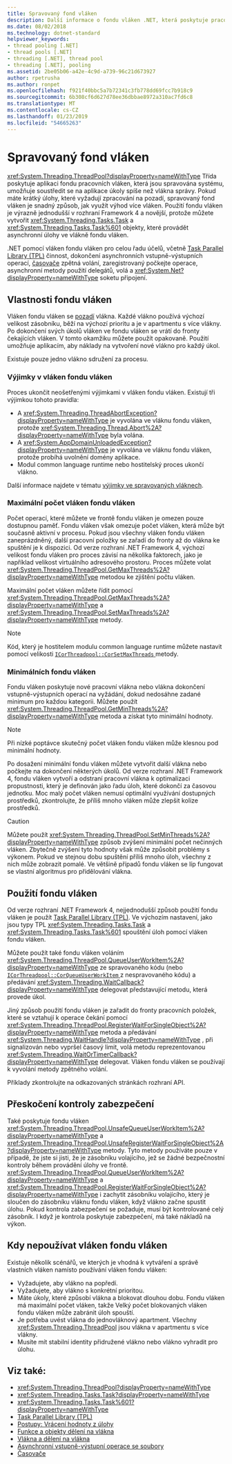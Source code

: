 ```yaml
---
title: Spravovaný fond vláken
description: Další informace o fondu vláken .NET, která poskytuje pracovních vláken na pozadí
ms.date: 08/02/2018
ms.technology: dotnet-standard
helpviewer_keywords:
- thread pooling [.NET]
- thread pools [.NET]
- threading [.NET], thread pool
- threading [.NET], pooling
ms.assetid: 2be05b06-a42e-4c9d-a739-96c21d673927
author: rpetrusha
ms.author: ronpet
ms.openlocfilehash: f921f40bbc5a7b72341c3fb778dd69fcc7b918c9
ms.sourcegitcommit: 6b308cf6d627d78ee36dbbae8972a310ac7fd6c8
ms.translationtype: MT
ms.contentlocale: cs-CZ
ms.lasthandoff: 01/23/2019
ms.locfileid: "54665263"
---
```

# <a name="the-managed-thread-pool"></a>Spravovaný fond vláken

<xref:System.Threading.ThreadPool?displayProperty=nameWithType> Třída poskytuje aplikaci fondu pracovních vláken, která jsou spravována systému, umožňuje soustředit se na aplikace úkoly spíše než vlákna správy. Pokud máte krátký úlohy, které vyžadují zpracování na pozadí, spravovaný fond vláken je snadný způsob, jak využít výhod více vláken. Použití fondu vláken je výrazně jednodušší v rozhraní Framework 4 a novější, protože můžete vytvořit <xref:System.Threading.Tasks.Task> a <xref:System.Threading.Tasks.Task%601> objekty, které provádět asynchronní úlohy ve vlákně fondu vláken.  
  
.NET pomocí vláken fondu vláken pro celou řadu účelů, včetně [Task Parallel Library (TPL)](../parallel-programming/task-parallel-library-tpl.md) činnost, dokončení asynchronních vstupně-výstupních operací, [časovače](timers.md) zpětná volání, zaregistrovaný počkejte operace, asynchronní metody použití delegátů, volá a <xref:System.Net?displayProperty=nameWithType> soketu připojení.  

## <a name="thread-pool-characteristics"></a>Vlastnosti fondu vláken

Vláken fondu vláken se [pozadí](foreground-and-background-threads.md) vlákna. Každé vlákno používá výchozí velikost zásobníku, běží na výchozí prioritu a je v apartmentu s více vlákny. Po dokončení svých úkolů vláken ve fondu vláken se vrátí do fronty čekajících vláken. V tomto okamžiku můžete použít opakovaně. Použití umožňuje aplikacím, aby náklady na vytvoření nové vlákno pro každý úkol.
  
Existuje pouze jedno vlákno sdružení za procesu.  
  
### <a name="exceptions-in-thread-pool-threads"></a>Výjimky v vláken fondu vláken

Proces ukončit neošetřenými výjimkami v vláken fondu vláken. Existují tři výjimkou tohoto pravidla:  
  
- A <xref:System.Threading.ThreadAbortException?displayProperty=nameWithType> je vyvolána ve vláknu fondu vláken, protože <xref:System.Threading.Thread.Abort%2A?displayProperty=nameWithType> byla volána.  
- A <xref:System.AppDomainUnloadedException?displayProperty=nameWithType> je vyvolána ve vláknu fondu vláken, protože probíhá uvolnění domény aplikace.  
- Modul common language runtime nebo hostitelský proces ukončí vlákno.  
  
Další informace najdete v tématu [výjimky ve spravovaných vláknech](exceptions-in-managed-threads.md).  
  
### <a name="maximum-number-of-thread-pool-threads"></a>Maximální počet vláken fondu vláken

Počet operací, které můžete ve frontě fondu vláken je omezen pouze dostupnou paměť. Fondu vláken však omezuje počet vláken, která může být současně aktivní v procesu. Pokud jsou všechny vláken fondu vláken zaneprázdněný, další pracovní položky se zařadí do fronty až do vlákna ke spuštění je k dispozici. Od verze rozhraní .NET Framework 4, výchozí velikost fondu vláken pro proces závisí na několika faktorech, jako je například velikost virtuálního adresového prostoru. Proces můžete volat <xref:System.Threading.ThreadPool.GetMaxThreads%2A?displayProperty=nameWithType> metodou ke zjištění počtu vláken.  
  
Maximální počet vláken můžete řídit pomocí <xref:System.Threading.ThreadPool.GetMaxThreads%2A?displayProperty=nameWithType> a <xref:System.Threading.ThreadPool.SetMaxThreads%2A?displayProperty=nameWithType> metody.  

> [!NOTE]
> Kód, který je hostitelem modulu common language runtime můžete nastavit pomocí velikosti [ `ICorThreadpool::CorSetMaxThreads` ](../../framework/unmanaged-api/hosting/icorthreadpool-corsetmaxthreads-method.md) metody.  
  
### <a name="thread-pool-minimums"></a>Minimálních fondu vláken

Fondu vláken poskytuje nové pracovní vlákna nebo vlákna dokončení vstupně-výstupních operací na vyžádání, dokud nedosáhne zadané minimum pro každou kategorii. Můžete použít <xref:System.Threading.ThreadPool.GetMinThreads%2A?displayProperty=nameWithType> metoda a získat tyto minimální hodnoty.  
  
> [!NOTE]
> Při nízké poptávce skutečný počet vláken fondu vláken může klesnou pod minimální hodnoty.  
  
Po dosažení minimální fondu vláken můžete vytvořit další vlákna nebo počkejte na dokončení některých úkolů. Od verze rozhraní .NET Framework 4, fondu vláken vytvoří a odstraní pracovní vlákna k optimalizaci propustnosti, který je definován jako řadu úloh, které dokončí za časovou jednotku. Moc malý počet vláken nemusí optimální využívání dostupných prostředků, zkontrolujte, že příliš mnoho vláken může zlepšit kolize prostředků.  
  
> [!CAUTION]
> Můžete použít <xref:System.Threading.ThreadPool.SetMinThreads%2A?displayProperty=nameWithType> způsob zvýšení minimální počet nečinných vláken. Zbytečně zvýšení tyto hodnoty však může způsobit problémy s výkonem. Pokud ve stejnou dobu spuštění příliš mnoho úloh, všechny z nich může zobrazit pomalé. Ve většině případů fondu vláken se líp fungovat se vlastní algoritmus pro přidělování vlákna.  

## <a name="using-the-thread-pool"></a>Použití fondu vláken

Od verze rozhraní .NET Framework 4, nejjednodušší způsob použití fondu vláken je použít [Task Parallel Library (TPL)](../parallel-programming/task-parallel-library-tpl.md). Ve výchozím nastavení, jako jsou typy TPL <xref:System.Threading.Tasks.Task> a <xref:System.Threading.Tasks.Task%601> spouštění úloh pomocí vláken fondu vláken.

Můžete použít také fondu vláken voláním <xref:System.Threading.ThreadPool.QueueUserWorkItem%2A?displayProperty=nameWithType> ze spravovaného kódu (nebo [ `ICorThreadpool::CorQueueUserWorkItem` ](../../framework/unmanaged-api/hosting/icorthreadpool-corqueueuserworkitem-method.md) z nespravovaného kódu) a předávání <xref:System.Threading.WaitCallback?displayProperty=nameWithType> delegovat představující metodu, která provede úkol.

Jiný způsob použití fondu vláken je zařadit do fronty pracovních položek, které se vztahují k operace čekání pomocí <xref:System.Threading.ThreadPool.RegisterWaitForSingleObject%2A?displayProperty=nameWithType> metoda a předávání <xref:System.Threading.WaitHandle?displayProperty=nameWithType> , při signalizován nebo vypršel časový limit, volá metodu reprezentovanou <xref:System.Threading.WaitOrTimerCallback?displayProperty=nameWithType> delegovat. Vláken fondu vláken se používají k vyvolání metody zpětného volání.  

Příklady zkontrolujte na odkazovaných stránkách rozhraní API.
  
## <a name="skipping-security-checks"></a>Přeskočení kontroly zabezpečení

Také poskytuje fondu vláken <xref:System.Threading.ThreadPool.UnsafeQueueUserWorkItem%2A?displayProperty=nameWithType> a <xref:System.Threading.ThreadPool.UnsafeRegisterWaitForSingleObject%2A?displayProperty=nameWithType> metody. Tyto metody používáte pouze v případě, že jste si jisti, že je zásobníku volajícího, jež se žádné bezpečnostní kontroly během provádění úlohy ve frontě. <xref:System.Threading.ThreadPool.QueueUserWorkItem%2A?displayProperty=nameWithType> a <xref:System.Threading.ThreadPool.RegisterWaitForSingleObject%2A?displayProperty=nameWithType> i zachytit zásobníku volajícího, který je sloučen do zásobníku vláknu fondu vláken, když vlákno začne spustit úlohu. Pokud kontrola zabezpečení se požaduje, musí být kontrolované celý zásobník. I když je kontrola poskytuje zabezpečení, má také nákladů na výkon.  

## <a name="when-not-to-use-thread-pool-threads"></a>Kdy nepoužívat vláken fondu vláken

Existuje několik scénářů, ve kterých je vhodná k vytváření a správě vlastních vláken namísto používání vláken fondu vláken:  
  
- Vyžadujete, aby vlákno na popředí.  
- Vyžadujete, aby vlákno s konkrétní prioritou.  
- Máte úkoly, které způsobí vlákna a blokovat dlouhou dobu. Fondu vláken má maximální počet vláken, takže Velký počet blokovaných vláken fondu vláken může zabránit úloh spouští.  
- Je potřeba uvést vlákna do jednovláknový apartment. Všechny <xref:System.Threading.ThreadPool> jsou vlákna v apartmentu s více vlákny.  
- Musíte mít stabilní identity přidružené vlákno nebo vlákno vyhradit pro úlohu.  
  
## <a name="see-also"></a>Viz také:

- <xref:System.Threading.ThreadPool?displayProperty=nameWithType>
- <xref:System.Threading.Tasks.Task?displayProperty=nameWithType>
- <xref:System.Threading.Tasks.Task%601?displayProperty=nameWithType>
- [Task Parallel Library (TPL)](../parallel-programming/task-parallel-library-tpl.md)
- [Postupy: Vrácení hodnoty z úlohy](../parallel-programming/how-to-return-a-value-from-a-task.md)
- [Funkce a objekty dělení na vlákna](threading-objects-and-features.md)
- [Vlákna a dělení na vlákna](threads-and-threading.md)
- [Asynchronní vstupně-výstupní operace se soubory](../io/asynchronous-file-i-o.md)
- [Časovače](timers.md)
